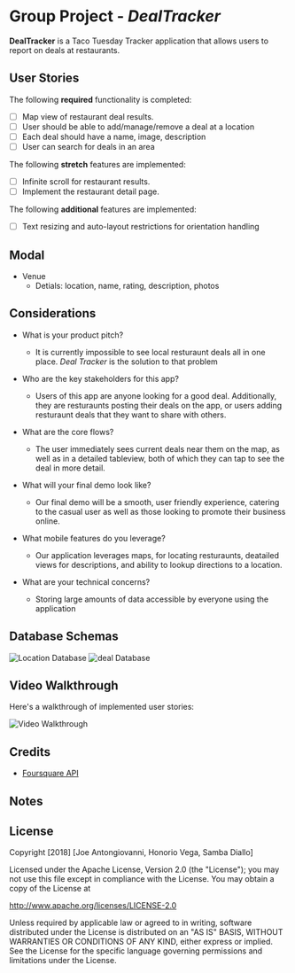 # Group Project - *DealTracker*

**DealTracker** is a Taco Tuesday Tracker application that allows users to report on deals at restaurants.

## User Stories

The following **required** functionality is completed:

- [ ] Map view of restaurant deal results.
- [ ] User should be able to add/manage/remove a deal at a location
- [ ] Each deal should have a name, image, description
- [ ] User can search for deals in an area

The following **stretch** features are implemented:

- [ ] Infinite scroll for restaurant results. 
- [ ] Implement the restaurant detail page.

The following **additional** features are implemented:

- [ ] Text resizing and auto-layout restrictions for orientation handling

## Modal
- Venue
  - Detials: location, name, rating, description, photos

## Considerations

- What is your product pitch?
  - It is currently impossible to see local resturaunt deals all in one place. *Deal Tracker* is the solution to that problem

- Who are the key stakeholders for this app?
  - Users of this app are anyone looking for a good deal. Additionally, they are resturaunts posting their deals on the app, or users adding resturaunt deals that they want to share with others. 

- What are the core flows?
  - The user immediately sees current deals near them on the map, as well as in a detailed tableview, both of which they can tap to see the deal in more detail.

- What will your final demo look like?
  - Our final demo will be a smooth, user friendly experience, catering to the casual user as well as those looking to promote their business online. 

- What mobile features do you leverage?
  - Our application leverages maps, for locating resturaunts, deatailed views for descriptions, and ability to lookup directions to a location.

- What are your technical concerns?
  - Storing large amounts of data accessible by everyone using the application

## Database Schemas
<img src='https://github.com/SambaDialloB/Assignment3/blob/master/location_db' title='Location Document' width='' alt='Location Database' />
<img src='https://github.com/SambaDialloB/Assignment3/blob/master/deal_db' title='deal Document' width='' alt='deal Database' />



## Video Walkthrough

Here's a walkthrough of implemented user stories:

<img src='' title='Video Walkthrough' width='' alt='Video Walkthrough' />

## Credits
- [Foursquare API](https://developer.foursquare.com/docs)

## Notes


## License

Copyright [2018] [Joe Antongiovanni, Honorio Vega, Samba Diallo]

Licensed under the Apache License, Version 2.0 (the "License");
you may not use this file except in compliance with the License.
You may obtain a copy of the License at

http://www.apache.org/licenses/LICENSE-2.0

Unless required by applicable law or agreed to in writing, software
distributed under the License is distributed on an "AS IS" BASIS,
WITHOUT WARRANTIES OR CONDITIONS OF ANY KIND, either express or implied.
See the License for the specific language governing permissions and
limitations under the License.
